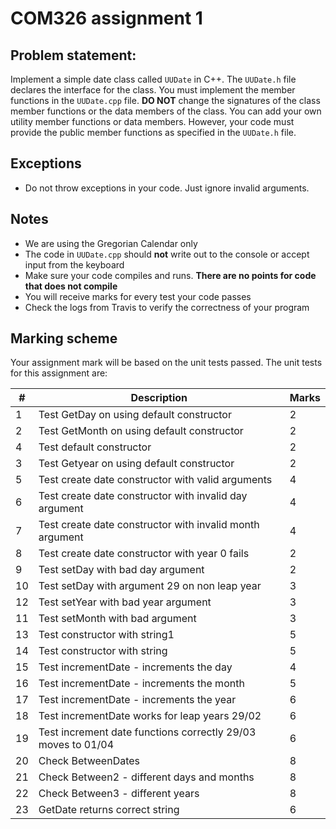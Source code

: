 
# COM326 assignment 1

## Problem statement:
Implement a simple date class called `UUDate` in C++. The `UUDate.h` file declares the interface for the class. You must
implement the member functions in the `UUDate.cpp` file. __DO NOT__ change the signatures of the class member functions
or the data members of the class. You can add your own utility member functions or data members. However, your
code must provide the public member functions as specified in the `UUDate.h` file.

## Exceptions
* Do not throw exceptions in your code. Just ignore invalid arguments.

## Notes
* We are using the Gregorian Calendar only
* The code in `UUDate.cpp` should __not__ write out to the console or accept input from the keyboard
* Make sure your code compiles and runs. __There are no points for code that does not compile__
* You will receive marks for every test your code passes
* Check the logs from Travis to verify the correctness of your program

## Marking scheme
Your assignment mark will be based on the unit tests passed. The unit tests for this assignment are:

\# | Description | Marks
--- | ----------- | -----
1 |	Test GetDay on using default constructor | 2
2 |	Test GetMonth on using default constructor |	2
4 |	Test default constructor |	2
3 |	Test Getyear on using default constructor |	2
5	| Test create date constructor with valid arguments |	4
6 |	Test create date constructor with invalid day argument |	4
7 |	Test create date constructor with invalid month argument |	4
8 |	Test create date constructor with year 0 fails |	2
9 |	Test setDay with bad day argument |	2
10 | Test setDay with argument 29 on non leap year |	3
12 |	Test setYear with bad year argument |	3
11 |	Test setMonth with bad argument |	3
13 |	Test constructor with string1  |	5
14 |	Test constructor with string  |	5
15 |	Test incrementDate - increments the day |	4
16 |	Test incrementDate - increments the month |	5
17 |	Test incrementDate - increments the year |	6
18 |	Test incrementDate works for leap years 29/02	| 6
19 |	Test increment date functions correctly 29/03 moves to 01/04 |	6
20 |	Check BetweenDates | 8
21 |	Check Between2 - different days and months |	8
22 |	Check Between3 - different years |	8
23 |	GetDate returns correct string |	6

